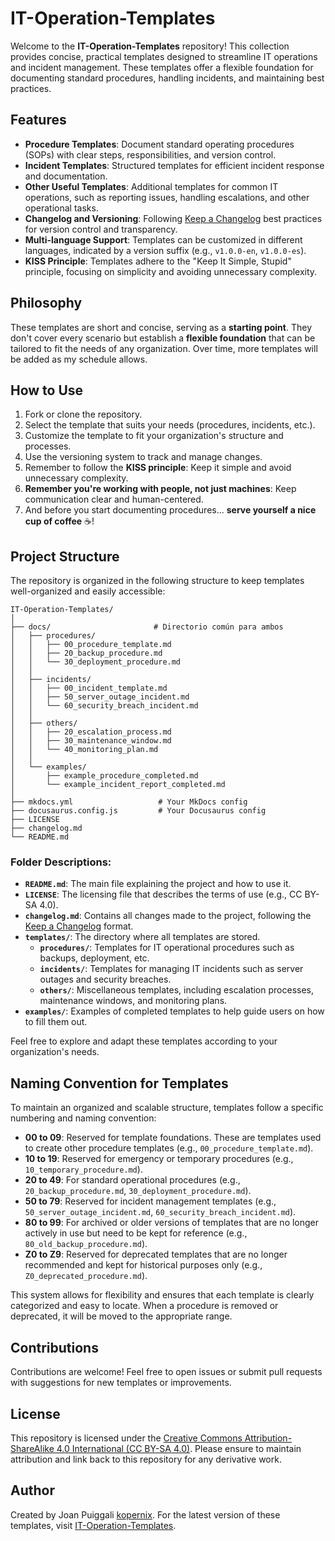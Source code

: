 # IT-Operation-Templates

Welcome to the **IT-Operation-Templates** repository! This collection provides concise, practical templates designed to streamline IT operations and incident management. These templates offer a flexible foundation for documenting standard procedures, handling incidents, and maintaining best practices.

## Features

- **Procedure Templates**: Document standard operating procedures (SOPs) with clear steps, responsibilities, and version control.
- **Incident Templates**: Structured templates for efficient incident response and documentation.
- **Other Useful Templates**: Additional templates for common IT operations, such as reporting issues, handling escalations, and other operational tasks.
- **Changelog and Versioning**: Following [Keep a Changelog](https://keepachangelog.com/) best practices for version control and transparency.
- **Multi-language Support**: Templates can be customized in different languages, indicated by a version suffix (e.g., `v1.0.0-en`, `v1.0.0-es`).
- **KISS Principle**: Templates adhere to the "Keep It Simple, Stupid" principle, focusing on simplicity and avoiding unnecessary complexity.

## Philosophy

These templates are short and concise, serving as a **starting point**. They don't cover every scenario but establish a **flexible foundation** that can be tailored to fit the needs of any organization. Over time, more templates will be added as my schedule allows.

## How to Use

1. Fork or clone the repository.
2. Select the template that suits your needs (procedures, incidents, etc.).
3. Customize the template to fit your organization's structure and processes.
4. Use the versioning system to track and manage changes.
5. Remember to follow the **KISS principle**: Keep it simple and avoid unnecessary complexity.
6. **Remember you're working with people, not just machines**: Keep communication clear and human-centered.
7. And before you start documenting procedures... **serve yourself a nice cup of coffee** ☕!

## Project Structure

The repository is organized in the following structure to keep templates well-organized and easily accessible:

```
IT-Operation-Templates/
│
├── docs/                       # Directorio común para ambos
│   ├── procedures/
│   │   ├── 00_procedure_template.md
│   │   ├── 20_backup_procedure.md
│   │   └── 30_deployment_procedure.md
│   │
│   ├── incidents/
│   │   ├── 00_incident_template.md
│   │   ├── 50_server_outage_incident.md
│   │   └── 60_security_breach_incident.md
│   │
│   ├── others/
│   │   ├── 20_escalation_process.md
│   │   ├── 30_maintenance_window.md
│   │   └── 40_monitoring_plan.md
│   │
│   └── examples/
│       ├── example_procedure_completed.md
│       └── example_incident_report_completed.md
│
├── mkdocs.yml                   # Your MkDocs config
├── docusaurus.config.js         # Your Docusaurus config
├── LICENSE
├── changelog.md
└── README.md                     

```


### Folder Descriptions:

- **`README.md`**: The main file explaining the project and how to use it.
- **`LICENSE`**: The licensing file that describes the terms of use (e.g., CC BY-SA 4.0).
- **`changelog.md`**: Contains all changes made to the project, following the [Keep a Changelog](https://keepachangelog.com/) format.
- **`templates/`**: The directory where all templates are stored.
  - **`procedures/`**: Templates for IT operational procedures such as backups, deployment, etc.
  - **`incidents/`**: Templates for managing IT incidents such as server outages and security breaches.
  - **`others/`**: Miscellaneous templates, including escalation processes, maintenance windows, and monitoring plans.
- **`examples/`**: Examples of completed templates to help guide users on how to fill them out.

Feel free to explore and adapt these templates according to your organization's needs.


## Naming Convention for Templates

To maintain an organized and scalable structure, templates follow a specific numbering and naming convention:

- **00 to 09**: Reserved for template foundations. These are templates used to create other procedure templates (e.g., `00_procedure_template.md`).
- **10 to 19**: Reserved for emergency or temporary procedures (e.g., `10_temporary_procedure.md`).
- **20 to 49**: For standard operational procedures (e.g., `20_backup_procedure.md`, `30_deployment_procedure.md`).
- **50 to 79**: Reserved for incident management templates (e.g., `50_server_outage_incident.md`, `60_security_breach_incident.md`).
- **80 to 99**: For archived or older versions of templates that are no longer actively in use but need to be kept for reference (e.g., `80_old_backup_procedure.md`).
- **Z0 to Z9**: Reserved for deprecated templates that are no longer recommended and kept for historical purposes only (e.g., `Z0_deprecated_procedure.md`).

This system allows for flexibility and ensures that each template is clearly categorized and easy to locate. When a procedure is removed or deprecated, it will be moved to the appropriate range.


## Contributions

Contributions are welcome! Feel free to open issues or submit pull requests with suggestions for new templates or improvements.

## License

This repository is licensed under the [Creative Commons Attribution-ShareAlike 4.0 International (CC BY-SA 4.0)](https://creativecommons.org/licenses/by-sa/4.0/). Please ensure to maintain attribution and link back to this repository for any derivative work.

## Author

Created by Joan Puiggali [kopernix](https://github.com/kopernix). For the latest version of these templates, visit [IT-Operation-Templates](https://github.com/kopernix/IT-Operation-Templates).
